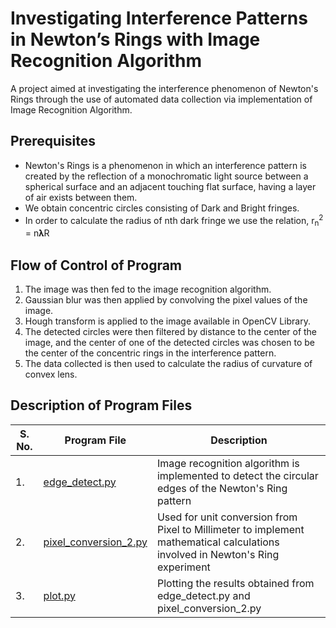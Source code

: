 # Investigating Interference Patterns in Newton’s Rings with Image Recognition Algorithm
A project aimed at investigating the interference phenomenon of Newton's Rings through the use of automated data collection via implementation of Image Recognition Algorithm.

## Prerequisites
<ul>
<li>Newton's Rings is a phenomenon in which an interference pattern is created by the reflection of a monochromatic light source between a spherical surface and an adjacent touching flat surface, having a layer of air exists between them.</li>
<li>We obtain concentric circles consisting of Dark and Bright fringes.</li>
<li>In order to calculate the radius of nth dark fringe we use the relation, r<sub>n</sub><sup>2</sup> = n𝛌R</li>
</ul>

## Flow of Control of Program
<ol>
<li>The image was then fed to the image recognition algorithm.</li>
<li>Gaussian blur was then applied by convolving the pixel values of the image.</li>
<li>Hough transform is applied to the image available in OpenCV Library.</li>
<li>The detected circles were then filtered by distance to the center of the image, and the center of one of the detected circles was chosen to be the center of the concentric rings in the interference pattern.</li>
<li>The data collected is then used to calculate the radius of curvature of convex lens.</li>
</ol>

## Description of Program Files
<table>
<thead>
  <tr>
    <th>S. No.</th>
    <th>Program File</th>
    <th>Description</th>
  </tr>
</thead>
<tbody>
  <tr>
    <td>1.</td>
    <td><a href="https://github.com/Anshnrag02/NewtonRings_IR_Algorithm/blob/master/edge_detect.py" target="_blank" rel="noopener noreferrer">edge_detect.py</a></td>
    <td>Image recognition algorithm is implemented to detect the circular edges of the Newton's Ring pattern</td>
  </tr>
  <tr>
    <td>2.</td>
    <td><a href="https://github.com/Anshnrag02/NewtonRings_IR_Algorithm/blob/master/pixel_conversion_2.py" target="_blank" rel="noopener noreferrer">pixel_conversion_2.py</a></td>
    <td>Used for unit conversion from Pixel to Millimeter to implement mathematical calculations involved in Newton's Ring experiment</td>
  </tr>
  <tr>
    <td>3.</td>
    <td><a href="https://github.com/Anshnrag02/NewtonRings_IR_Algorithm/blob/master/plot.py" target="_blank" rel="noopener noreferrer">plot.py</a></td>
    <td>Plotting the results obtained from edge_detect.py and pixel_conversion_2.py</td>
  </tr>
</tbody>
</table>
